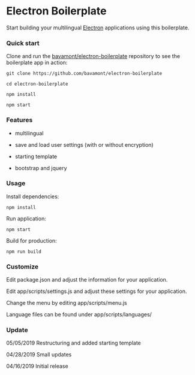 Electron Boilerplate
=======

Start building your multilingual [Electron](https://github.com/electron/electron) applications using this boilerplate.


### Quick start

Clone and run the
[bavamont/electron-boilerplate](https://github.com/bavamont/electron-boilerplate)
repository to see the boilerplate app in action:

```
git clone https://github.com/bavamont/electron-boilerplate

cd electron-boilerplate

npm install

npm start
```


### Features

- multilingual

- save and load user settings (with or without encryption)

- starting template

- bootstrap and jquery


### Usage

Install dependencies:
```
npm install
```

Run application:
```
npm start
```

Build for production:
```
npm run build
```

### Customize

Edit package.json and adjust the information for your application.

Edit app/scripts/settings.js and adjust these settings for your application.

Change the menu by editing app/scripts/menu.js

Language files can be found under app/scripts/languages/


### Update

05/05/2019	Restructuring and added starting template

04/28/2019	Small updates

04/16/2019	Initial release

